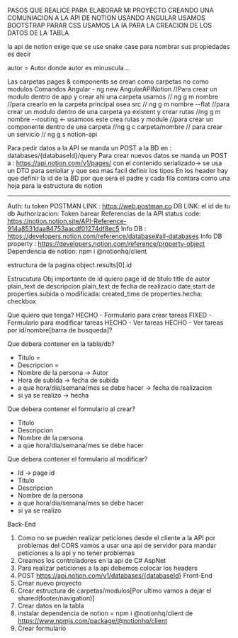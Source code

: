 PASOS QUE REALICE PARA ELABORAR MI PROYECTO CREANDO UNA COMUNIACION A LA API DE NOTION USANDO ANGULAR
USAMOS BOOTSTRAP PARAR CSS
USAMOS LA IA PARA LA CREACION DE LOS DATOS DE LA TABLA

la api de notion exige que se use snake case para nombrar sus propiedades es decir

autor = Autor donde autor es minuscula
...


Las carpetas pages & components se crean como carpetas no como modulos 
Comandos Angular -
ng new AngularAPINotion
//Para crear un modulo dentro de app y crear ahi una carpeta usamos
// ng g m nombre
//para crearlo en la carpeta principal osea src
// ng g m nombre --flat
//para crear un modulo dentro de una carpeta ya existent y crear rutas
//ng g m nombre --routing		<- usamoos este crea rutas y module
//para crear un componente dentro de una carpeta
//ng g c carpeta/nombre
// para crear un servicio
// ng g s notion-api

Para pedir datos a la API se manda un POST a la BD en : databases/{databaseId}/query
Para crear nuevos datos se manda un POST a : https://api.notion.com/v1/pages/ 
con el contenido serializado-> se usa un DTO para serialiar y que sea mas facil definir los tipos
En los header hay que definir la id de la BD por que sera el padre y cada fila contara como una hoja para la estructura de notion

--------------------------------------------------------------------------------------------------
Auth: tu token
POSTMAN LINK : https://web.postman.co
DB LINK: el id de tu db
Authorizacion: Token barear 
Referencias de la API status code: https://notion.notion.site/API-Reference-914a8531daa84753aacdf01274df8ec5
Info DB : https://developers.notion.com/reference/database#all-databases
Info DB property : https://developers.notion.com/reference/property-object
Dependencia de notion: npm i @notionhq/client	

estructura de la pagina
object.results[0].id

Estrucutura Obj importante
de id quiero page id 
de titulo title	
de autor plain_text
de descripcion plain_text
de fecha de realizacio date.start
de properties.subida o modificada: created_time
de properties.hecha: checkbox

Que quiero que tenga?
HECHO - Formulario para crear tareas 
FIXED - Formulario para modificar tareas
HECHO - Ver tareas
HECHO - Ver tareas por id/nombre[barra de busqueda]?

Que debera contener en la tabla/db?
- Titulo = 
- Descripcion = 
- Nombre de la persona -> Autor
- Hora de subida -> fecha de subida
- a que hora/dia/semana/mes se debe hacer -> fecha de realizacion 
- si ya se realizo -> hecha

Que debera contener el formulario al crear?
- Titulo
- Descripcion
- Nombre de la persona
- a que hora/dia/semana/mes se debe hacer

Que debera contener el formulario al modificar?
- Id -> page id
- Titulo
- Descripcion
- Nombre de la persona
- a que hora/dia/semana/mes se debe hacer
- si ya se realizo 

Back-End
1. Como no se pueden realizar peticiones desde el cliente a la API por problemas del CORS vamos a usar una api de servidor para mandar peticiones a la api y no tener problemas
2. Creamos los controladores en la api de C# AspNet
3. Para realizar peticiones a la api debemos colocar los headers 
4. POST https://api.notion.com/v1/databases/{databaseId}
Front-End
1. Crear nuevo proyecto	
2. Crear estructura de carpetas/modulos[Por ultimo vamos a dejar el shared(footer/navigation)]
3. Crear datos en la tabla
4. instalar dependencia de notion = npm i @notionhq/client de https://www.npmjs.com/package/@notionhq/client
4. Crear formulario
